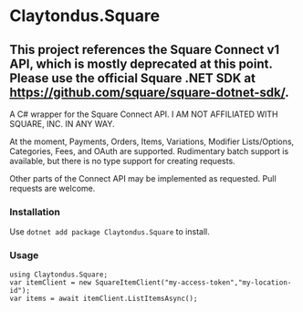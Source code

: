 # Claytondus.Square

## This project references the Square Connect v1 API, which is mostly deprecated at this point.  Please use the official Square .NET SDK at https://github.com/square/square-dotnet-sdk/.




A C# wrapper for the Square Connect API.  I AM NOT AFFILIATED WITH SQUARE, INC. IN ANY WAY.

At the moment, Payments, Orders, Items, Variations, Modifier Lists/Options, Categories, Fees, and OAuth are supported.  Rudimentary batch support is available, but there is no type support for creating requests.

Other parts of the Connect API may be implemented as requested.  Pull requests are welcome.

### Installation
Use `dotnet add package Claytondus.Square` to install.

### Usage
    using Claytondus.Square;
	var itemClient = new SquareItemClient("my-access-token","my-location-id");
	var items = await itemClient.ListItemsAsync();
